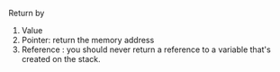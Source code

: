 Return by
1. Value
2. Pointer: return the memory address
3. Reference : you should never return a reference to a variable that's created on the stack. 
